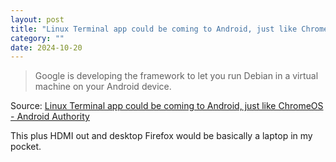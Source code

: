 ```yaml
---
layout: post
title: "Linux Terminal app could be coming to Android, just like ChromeOS"
category: ""
date: 2024-10-20
---
```


>Google is developing the framework to let you run Debian in a virtual machine on your Android device.

Source: [Linux Terminal app could be coming to Android, just like ChromeOS - Android Authority](https://www.androidauthority.com/android-linux-terminal-app-3489887/)

This plus HDMI out and desktop Firefox would be basically a laptop in my pocket.
